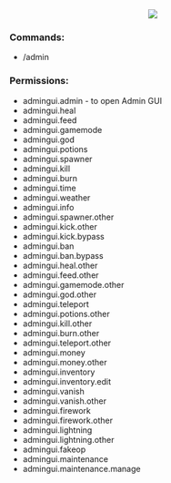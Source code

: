 <div align="center">
  <img src="https://cdn.rabbit-company.com/plugins/AdminGUI/banner.png">
</div>

<h3>Commands:</h3>
<ul>
	<li>/admin</li>
</ul>

<h3>Permissions:</h3>
<ul>
	<li>admingui.admin - to open Admin GUI
	<li>admingui.heal
	<li>admingui.feed
	<li>admingui.gamemode
	<li>admingui.god
	<li>admingui.potions
	<li>admingui.spawner
	<li>admingui.kill
	<li>admingui.burn
	<li>admingui.time
	<li>admingui.weather
	<li>admingui.info
	<li>admingui.spawner.other
	<li>admingui.kick.other
	<li>admingui.kick.bypass
	<li>admingui.ban
	<li>admingui.ban.bypass
	<li>admingui.heal.other
	<li>admingui.feed.other
	<li>admingui.gamemode.other
	<li>admingui.god.other
	<li>admingui.teleport
	<li>admingui.potions.other
	<li>admingui.kill.other
	<li>admingui.burn.other
	<li>admingui.teleport.other
	<li>admingui.money
	<li>admingui.money.other
	<li>admingui.inventory
	<li>admingui.inventory.edit
	<li>admingui.vanish
	<li>admingui.vanish.other
	<li>admingui.firework
	<li>admingui.firework.other
	<li>admingui.lightning
	<li>admingui.lightning.other
	<li>admingui.fakeop
	<li>admingui.maintenance
	<li>admingui.maintenance.manage
</ul>